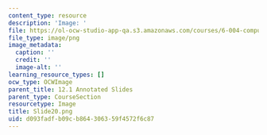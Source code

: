 ```yaml
---
content_type: resource
description: 'Image: '
file: https://ol-ocw-studio-app-qa.s3.amazonaws.com/courses/6-004-computation-structures-spring-2017/d093fadfb09cb864306359f4572f6c87_Slide20.png
file_type: image/png
image_metadata:
  caption: ''
  credit: ''
  image-alt: ''
learning_resource_types: []
ocw_type: OCWImage
parent_title: 12.1 Annotated Slides
parent_type: CourseSection
resourcetype: Image
title: Slide20.png
uid: d093fadf-b09c-b864-3063-59f4572f6c87
---
```

